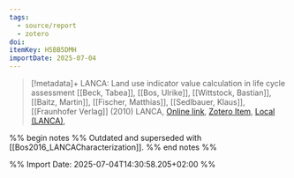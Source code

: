 ```yaml
---
tags:
  - source/report
  - zotero
doi: 
itemKey: H5BB5DMH
importDate: 2025-07-04
---
```

>[!metadata]+
> LANCA: Land use indicator value calculation in life cycle assessment
> [[Beck, Tabea]], [[Bos, Ulrike]], [[Wittstock, Bastian]], [[Baitz, Martin]], [[Fischer, Matthias]], [[Sedlbauer, Klaus]], 
> [[Fraunhofer Verlag]] (2010)
> LANCA, 
> [Online link](), [Zotero Item](zotero://select/library/items/H5BB5DMH), [Local (LANCA)](file://C:/Users/aburg/Documents/references/zotero/storage/2SGT4L2S/LANCA.pdf), 

%% begin notes %%
Outdated and superseded with [[Bos2016_LANCACharacterization]].
%% end notes %%

%% Import Date: 2025-07-04T14:30:58.205+02:00 %%
